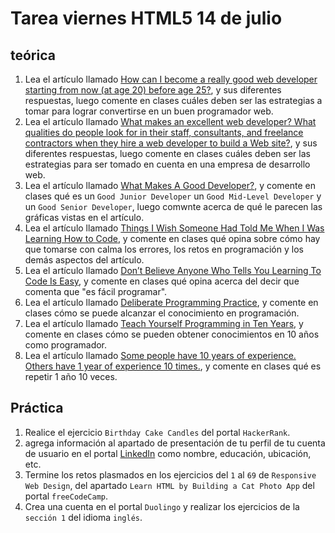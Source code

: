 # Tarea viernes HTML5 14 de julio

## teórica

1. Lea el artículo llamado [How can I become a really good web developer starting from now (at age 20) before age 25?](https://www.quora.com/Computer-Programming/How-can-I-become-a-really-good-web-developer-starting-from-now-at-age-20-before-age-25), y sus diferentes respuestas, luego comente en clases cuáles deben ser las estrategias a tomar para lograr convertirse en un buen programador web.
2. Lea el artículo llamado [What makes an excellent web developer? What qualities do people look for in their staff, consultants, and freelance contractors when they hire a web developer to build a Web site?](https://www.quora.com/What-makes-an-excellent-web-developer-What-qualities-do-people-look-for-in-their-staff-consultants-and-freelance-contractors-when-they-hire-a-web-developer-to-build-a-Web-site), y sus diferentes respuestas, luego comente en clases cuáles deben ser las estrategias para ser tomado en cuenta en una empresa de desarrollo web.
3. Lea el artículo llamado [What Makes A Good Developer?](http://jaredthenerd.com/2013/05/What-Makes-A-Good-Developer/), y comente en clases qué es un `Good Junior Developer` un `Good Mid-Level Developer` y un `Good Senior Developer`, luego comwnte acerca de qué le parecen las gráficas vistas en el artículo.
4. Lea el artículo llamado [Things I Wish Someone Had Told Me When I Was Learning How to Code](https://www.freecodecamp.org/news/things-i-wish-someone-had-told-me-when-i-was-learning-how-to-code-565fc9dcb329/), y comente en clases qué opina sobre cómo hay que tomarse con calma los errores, los retos en programación y los demás aspectos del artículo.
5. Lea el artículo llamado [Don’t Believe Anyone Who Tells You Learning To Code Is Easy](https://techcrunch.com/2014/05/24/dont-believe-anyone-who-tells-you-learning-to-code-is-easy/), y comente en clases qué opina acerca del decir que comenta que "es fácil programar".
6. Lea el artículo llamado [Deliberate Programming Practice](https://codequizzes.wordpress.com/2013/04/28/deliberate-programming-practice/), y comente en clases cómo se puede alcanzar el conocimiento en programación.
8. Lea el artículo llamado [Teach Yourself Programming in Ten Years](http://norvig.com/21-days.html), y comente en clases cómo se pueden obtener conocimientos en 10 años como programador.
9. Lea el artículo llamado [Some people have 10 years of experience. Others have 1 year of experience 10 times.](https://news.ycombinator.com/item?id=4627373), y comente en clases qué es repetir 1 año 10 veces.


## Práctica

1. Realice el ejercicio `Birthday Cake Candles` del portal `HackerRank`.
2. agrega información al apartado de presentación de tu perfil de tu cuenta de usuario en el portal [LinkedIn](https://www.linkedin.com/) como nombre, educación, ubicación, etc.
3. Termine los retos plasmados en  los ejercicios del `1` al `69` de `Responsive Web Design`, del apartado `Learn HTML by Building a Cat Photo App` del portal `freeCodeCamp`.
4. Crea una cuenta en el portal  `Duolingo` y realizar los ejercicios de la `sección 1` del idioma `inglés`.